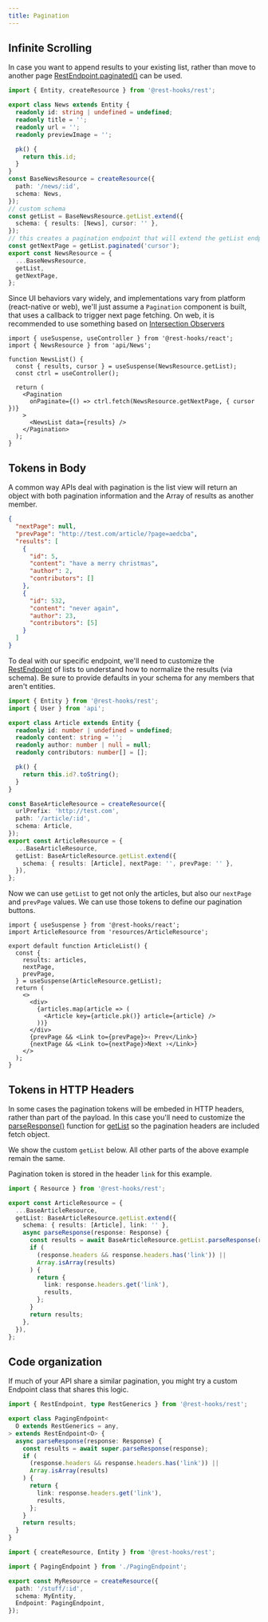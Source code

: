 ```yaml
---
title: Pagination
---
```


<head>
  <title>Paginating REST data</title>
</head>

## Infinite Scrolling

In case you want to append results to your existing list, rather than move to another page
[RestEndpoint.paginated()](api/RestEndpoint.md#paginated) can be used.

```typescript title="api/News.ts"
import { Entity, createResource } from '@rest-hooks/rest';

export class News extends Entity {
  readonly id: string | undefined = undefined;
  readonly title = '';
  readonly url = '';
  readonly previewImage = '';

  pk() {
    return this.id;
  }
}
const BaseNewsResource = createResource({
  path: '/news/:id',
  schema: News,
});
// custom schema
const getList = BaseNewsResource.getList.extend({
  schema: { results: [News], cursor: '' },
});
// this creates a pagination endpoint that will extend the getList endpoint
const getNextPage = getList.paginated('cursor');
export const NewsResource = {
  ...BaseNewsResource,
  getList,
  getNextPage,
};
```

Since UI behaviors vary widely, and implementations vary from platform (react-native or web),
we'll just assume a `Pagination` component is built, that uses a callback to trigger next
page fetching. On web, it is recommended to use something based on [Intersection Observers](https://developer.mozilla.org/en-US/docs/Web/API/Intersection_Observer_API)

```tsx
import { useSuspense, useController } from '@rest-hooks/react';
import { NewsResource } from 'api/News';

function NewsList() {
  const { results, cursor } = useSuspense(NewsResource.getList);
  const ctrl = useController();

  return (
    <Pagination
      onPaginate={() => ctrl.fetch(NewsResource.getNextPage, { cursor })}
    >
      <NewsList data={results} />
    </Pagination>
  );
}
```

## Tokens in Body

A common way APIs deal with pagination is the list view will return an object with both pagination information
and the Array of results as another member.

```json title="GET http://test.com/article/?page=abcd"
{
  "nextPage": null,
  "prevPage": "http://test.com/article/?page=aedcba",
  "results": [
    {
      "id": 5,
      "content": "have a merry christmas",
      "author": 2,
      "contributors": []
    },
    {
      "id": 532,
      "content": "never again",
      "author": 23,
      "contributors": [5]
    }
  ]
}
```

To deal with our specific endpoint, we'll need to customize the [RestEndpoint](api/RestEndpoint.md) of lists to
understand how to normalize the results (via schema). Be sure to provide defaults in your schema for any members
that aren't entities.

```typescript title="api/Article.ts"
import { Entity } from '@rest-hooks/rest';
import { User } from 'api';

export class Article extends Entity {
  readonly id: number | undefined = undefined;
  readonly content: string = '';
  readonly author: number | null = null;
  readonly contributors: number[] = [];

  pk() {
    return this.id?.toString();
  }
}

const BaseArticleResource = createResource({
  urlPrefix: 'http://test.com',
  path: '/article/:id',
  schema: Article,
});
export const ArticleResource = {
  ...BaseArticleResource,
  getList: BaseArticleResource.getList.extend({
    schema: { results: [Article], nextPage: '', prevPage: '' },
  }),
};
```

Now we can use `getList` to get not only the articles, but also our `nextPage`
and `prevPage` values. We can use those tokens to define our pagination buttons.

```tsx title="ArticleList.tsx"
import { useSuspense } from '@rest-hooks/react';
import ArticleResource from 'resources/ArticleResource';

export default function ArticleList() {
  const {
    results: articles,
    nextPage,
    prevPage,
  } = useSuspense(ArticleResource.getList);
  return (
    <>
      <div>
        {articles.map(article => (
          <Article key={article.pk()} article={article} />
        ))}
      </div>
      {prevPage && <Link to={prevPage}>‹ Prev</Link>}
      {nextPage && <Link to={nextPage}>Next ›</Link>}
    </>
  );
}
```

## Tokens in HTTP Headers

In some cases the pagination tokens will be embeded in HTTP headers, rather than part of the payload. In this
case you'll need to customize the [parseResponse()](api/RestEndpoint.md#parseResponse) function
for [getList](api/createResource.md#getlist) so the pagination headers are included fetch object.

We show the custom `getList` below. All other parts of the above example remain the same.

Pagination token is stored in the header `link` for this example.

```typescript
import { Resource } from '@rest-hooks/rest';

export const ArticleResource = {
  ...BaseArticleResource,
  getList: BaseArticleResource.getList.extend({
    schema: { results: [Article], link: '' },
    async parseResponse(response: Response) {
      const results = await BaseArticleResource.getList.parseResponse(response);
      if (
        (response.headers && response.headers.has('link')) ||
        Array.isArray(results)
      ) {
        return {
          link: response.headers.get('link'),
          results,
        };
      }
      return results;
    },
  }),
};
```

## Code organization

If much of your API share a similar pagination, you might
try a custom Endpoint class that shares this logic.

```ts title="api/PagingEndpoint.ts"
import { RestEndpoint, type RestGenerics } from '@rest-hooks/rest';

export class PagingEndpoint<
  O extends RestGenerics = any,
> extends RestEndpoint<O> {
  async parseResponse(response: Response) {
    const results = await super.parseResponse(response);
    if (
      (response.headers && response.headers.has('link')) ||
      Array.isArray(results)
    ) {
      return {
        link: response.headers.get('link'),
        results,
      };
    }
    return results;
  }
}
```

```ts title="api/My.ts"
import { createResource, Entity } from '@rest-hooks/rest';

import { PagingEndpoint } from './PagingEndpoint';

export const MyResource = createResource({
  path: '/stuff/:id',
  schema: MyEntity,
  Endpoint: PagingEndpoint,
});
```
